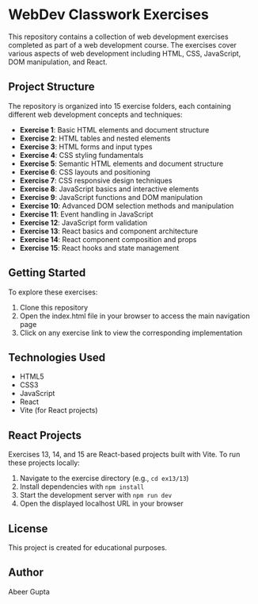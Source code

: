# WebDev Classwork Exercises

This repository contains a collection of web development exercises completed as part of a web development course. The exercises cover various aspects of web development including HTML, CSS, JavaScript, DOM manipulation, and React.

## Project Structure

The repository is organized into 15 exercise folders, each containing different web development concepts and techniques:

- **Exercise 1**: Basic HTML elements and document structure
- **Exercise 2**: HTML tables and nested elements
- **Exercise 3**: HTML forms and input types
- **Exercise 4**: CSS styling fundamentals
- **Exercise 5**: Semantic HTML elements and document structure
- **Exercise 6**: CSS layouts and positioning
- **Exercise 7**: CSS responsive design techniques
- **Exercise 8**: JavaScript basics and interactive elements
- **Exercise 9**: JavaScript functions and DOM manipulation
- **Exercise 10**: Advanced DOM selection methods and manipulation
- **Exercise 11**: Event handling in JavaScript
- **Exercise 12**: JavaScript form validation
- **Exercise 13**: React basics and component architecture
- **Exercise 14**: React component composition and props
- **Exercise 15**: React hooks and state management

## Getting Started

To explore these exercises:

1. Clone this repository
2. Open the index.html file in your browser to access the main navigation page
3. Click on any exercise link to view the corresponding implementation

## Technologies Used

- HTML5
- CSS3
- JavaScript
- React
- Vite (for React projects)

## React Projects

Exercises 13, 14, and 15 are React-based projects built with Vite. To run these projects locally:

1. Navigate to the exercise directory (e.g., `cd ex13/13`)
2. Install dependencies with `npm install`
3. Start the development server with `npm run dev`
4. Open the displayed localhost URL in your browser

## License

This project is created for educational purposes.

## Author

Abeer Gupta
